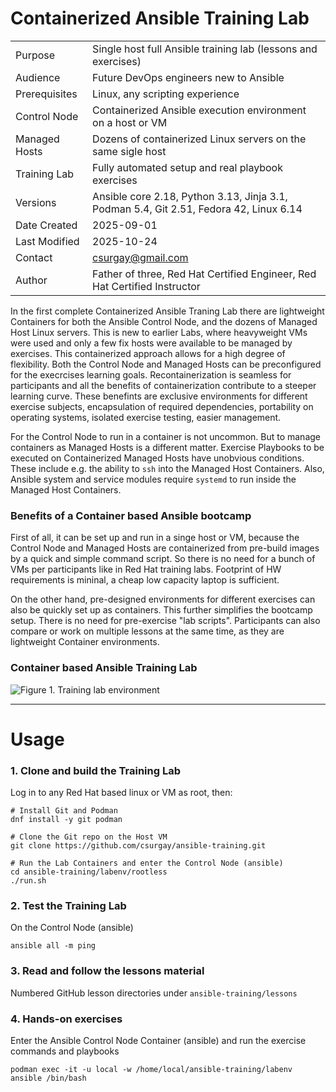 # Containerized Ansible Training Lab

|           |            |
|-----------|------------|
| Purpose | Single host full Ansible training lab (lessons and exercises) |
| Audience | Future DevOps engineers new to Ansible |
| Prerequisites | Linux, any scripting experience |
| Control Node | Containerized Ansible execution environment on a host or VM |
| Managed Hosts | Dozens of containerized Linux servers on the same sigle host |
| Training Lab | Fully automated setup and real playbook exercises |
| Versions | Ansible core 2.18, Python 3.13, Jinja 3.1, Podman 5.4, Git 2.51, Fedora 42, Linux 6.14 |
| Date Created | 2025-09-01 |
| Last Modified | 2025-10-24 |
| Contact | csurgay@gmail.com |
| Author | Father of three, Red Hat Certified Engineer, Red Hat Certified Instructor |

In the first complete Containerized Ansible Traning Lab there are lightweight Containers for both the Ansible Control Node, and the dozens of Managed Host Linux servers. This is new to earlier Labs, where heavyweight VMs were used and only a few fix hosts were available to be managed by exercises. This containerized approach allows for a high degree of flexibility. Both the Control Node and Managed Hosts can be preconfigured for the execrcises learning goals. Recontainerization is seamless for participants and all the benefits of containerization contribute to a steeper learning curve. These benefints are exclusive environments for different exercise subjects, encapsulation of required dependencies, portability on operating systems, isolated exercise testing, easier management.

For the Control Node to run in a container is not uncommon. But to manage containers as Managed Hosts is a different matter. Exercise Playbooks to be executed on Containerized Managed Hosts have unobvious conditions. These include e.g. the ability to `ssh` into the Managed Host Containers. Also, Ansible system and service modules require `systemd` to run inside the Managed Host Containers.

### Benefits of a Container based Ansible bootcamp

First of all, it can be set up and run in a singe host or VM, because the Control Node and Managed Hosts are containerized from pre-build images by a quick and simple command script. So there is no need for a bunch of VMs per participants like in Red Hat training labs. Footprint of HW requirements is mininal, a cheap low capacity laptop is sufficient. 

On the other hand, pre-designed environments for different exercises can also be quickly set up as containers. This further simplifies the bootcamp setup. There is no need for pre-exercise "lab scripts". Participants can also compare or work on multiple lessons at the same time, as they are lightweight Container environments.

### Container based Ansible Training Lab

![Figure 1. Training lab environment](https://csurgay.com/ansible/ansible-labenv.png)

---
# Usage

### 1. Clone and build the Training Lab

Log in to any Red Hat based linux or VM as root, then:

```
# Install Git and Podman
dnf install -y git podman

# Clone the Git repo on the Host VM
git clone https://github.com/csurgay/ansible-training.git

# Run the Lab Containers and enter the Control Node (ansible)
cd ansible-training/labenv/rootless
./run.sh
```

### 2. Test the Training Lab

On the Control Node (ansible)
```
ansible all -m ping
```

### 3. Read and follow the lessons material

Numbered GitHub lesson directories under `ansible-training/lessons`

### 4. Hands-on exercises

Enter the Ansible Control Node Container (ansible) and run the exercise commands and playbooks

```
podman exec -it -u local -w /home/local/ansible-training/labenv ansible /bin/bash
```
